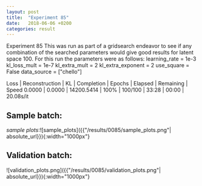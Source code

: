 ```yaml
---
layout: post
title:  "Experiment 85"
date:   2018-06-06 +0200
categories: result
---
```

Experiment 85
This was run as part of a gridsearch endeavor to see if any combination of the searched parameters would give good results for latent space 100.
For this run the parameters were as follows:
learning_rate = 1e-3
kl_loss_mult = 1e-7
kl_extra_mult = 2
kl_extra_exponent = 2
use_square = False
data_source = ["chello"]

Loss | Reconstruction | KL | Completion | Epochs | Elapsed | Remaining | Speed
0.0000 | 0.0000 | 14200.5414 | 100% | 100/100 | 33:28 | 00:00 | 20.08s/it



## **Sample batch**:

_sample plots_:![sample_plots]({{"/results/0085/sample_plots.png"| absolute_url}}){:width="1000px"}

## **Validation batch**:

![validation_plots.png]({{"/results/0085/validation_plots.png"| absolute_url}}){:width="1000px"}
